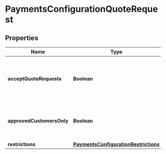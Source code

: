
# PaymentsConfigurationQuoteRequest

## Properties
Name | Type | Description | Notes
------------ | ------------- | ------------- | -------------
**acceptQuoteRequests** | **Boolean** | Master flag indicating this merchant accepts quote requests |  [optional]
**approvedCustomersOnly** | **Boolean** | If true, only approved customers may use quote requests |  [optional]
**restrictions** | [**PaymentsConfigurationRestrictions**](PaymentsConfigurationRestrictions.md) |  |  [optional]



